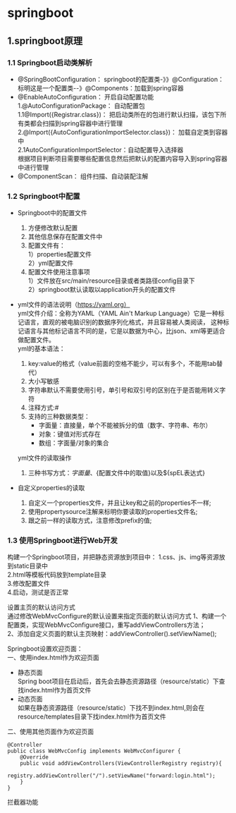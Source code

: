 # springboot
## 1.springboot原理
### 1.1 Springboot启动类解析
- @SpringBootConfiguration： springboot的配置类-》》@Configuration：标明这是一个配置类--》@Components：加载到spring容器  
- @EnableAutoConfiguration： 开启自动配置功能  
    1.@AutoConfigurationPackage： 自动配置包  
         1.1@Import({Registrar.class})： 把启动类所在的包进行默认扫描，该包下所有类都会扫描到spring容器中进行管理  
    2.@Import({AutoConfigurationImportSelector.class})： 加载自定类到容器中  
           2.1AutoConfigurationImportSelector：自动配置导入选择器  
           根据项目判断项目需要哪些配置信息然后把默认的配置内容导入到spring容器中进行管理
- @ComponentScan： 组件扫描、自动装配注解

### 1.2 Springboot中配置
- Springboot中的配置文件
    1. 方便修改默认配置
    2. 其他信息保存在配置文件中
    3. 配置文件有：  
    1）properties配置文件  
    2）yml配置文件
    4. 配置文件使用注意事项  
    1）文件放在src/main/resource目录或者类路径config目录下  
    2）springboot默认读取以application开头的配置文件
- yml文件的语法说明（https://yaml.org）  
yml文件介绍：全称为YAML（YAML Ain't Markup Language）它是一种标记语言，直观的被电脑识别的数据序列化格式，并且容易被人类阅读，
这种标记语言与其他标记语言不同的是，它是以数据为中心，比json、xml等更适合做配置文件。  
yml的基本语法：  
    1. key:value的格式（value前面的空格不能少，可以有多个，不能用tab替代）
    2. 大小写敏感
    3. 字符串默认不需要使用引号，单引号和双引号的区别在于是否能用转义字符
    4. 注释方式:#
    5. 支持的三种数据类型：
        - 字面量：直接量，单个不能被拆分的值（数字、字符串、布尔）
        - 对象：键值对形式存在
        - 数组：字面量/对象的集合
        
    yml文件的读取操作
    1. 三种书写方式：${字面量}、${配置文件中的取值}以及${spEL表达式}
- 自定义properties的读取
    1. 自定义一个properties文件，并且让key和之前的properties不一样;
    2. 使用propertysource注解来标明你要读取的properties文件名;
    3. 跟之前一样的读取方式，注意修改prefix的值;

### 1.3 使用Springboot进行Web开发
构建一个Springboot项目，并把静态资源放到项目中：
1.css、js、img等资源放到static目录中  
2.html等模板代码放到template目录  
3.修改配置文件  
4.启动，测试是否正常  

设置主页的默认访问方式  
通过修改WebMvcConfigure的默认设置来指定页面的默认访问方式
1、构建一个配置类，实现WebMvcConfigure接口，重写addViewControllers方法；  
2、添加自定义页面的默认主页映射：addViewController().setViewName();  

Springboot设置欢迎页面：  
一、使用index.html作为欢迎页面
- 静态页面  
Spring boot项目在启动后，首先会去静态资源路径（resource/static）下查找index.html作为首页文件
- 动态页面  
如果在静态资源路径（resource/static）下找不到index.html,则会在resource/templates目录下找index.html作为首页文件  

二、使用其他页面作为欢迎页面
```
@Controller
public class WebMvcConfig implements WebMvcConfigurer {
    @Override
    public void addViewControllers(ViewControllerRegistry registry){
        registry.addViewController("/").setViewName("forward:login.html");
    }
}
```


拦截器功能
